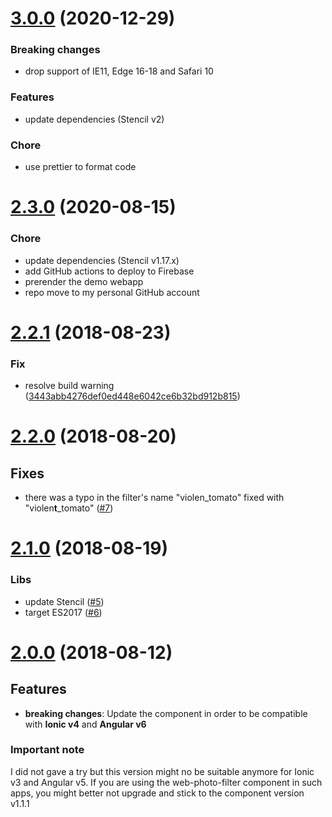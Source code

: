 <a name="3.0.0"></a>

# [3.0.0](https://github.com/peterpeterparker/web-photo-filter/compare/v2.3.0...v3.0.0) (2020-12-29)

### Breaking changes

- drop support of IE11, Edge 16-18 and Safari 10

### Features

- update dependencies (Stencil v2)

### Chore

- use prettier to format code

<a name="2.3.0"></a>

# [2.3.0](https://github.com/peterpeterparker/web-photo-filter/compare/v2.1.1...v2.2.0) (2020-08-15)

### Chore

- update dependencies (Stencil v1.17.x)
- add GitHub actions to deploy to Firebase
- prerender the demo webapp
- repo move to my personal GitHub account

<a name="2.2.1"></a>

# [2.2.1](https://github.com/peterpeterparker/web-photo-filter/compare/v2.1.0...v2.1.1) (2018-08-23)

### Fix

- resolve build warning ([3443abb4276def0ed448e6042ce6b32bd912b815](https://github.com/peterpeterparker/web-photo-filter/commit/3443abb4276def0ed448e6042ce6b32bd912b815))

<a name="2.2.0"></a>

# [2.2.0](https://github.com/peterpeterparker/web-photo-filter/compare/v2.1.0...v2.2.0) (2018-08-20)

## Fixes

- there was a typo in the filter's name "violen_tomato" fixed with "violen**t**\_tomato" ([#7](https://github.com/peterpeterparker/web-photo-filter/issues/7))

<a name="2.1.0"></a>

# [2.1.0](https://github.com/peterpeterparker/web-photo-filter/compare/v2.0.0...v2.1.0) (2018-08-19)

### Libs

- update Stencil ([#5](https://github.com/peterpeterparker/web-photo-filter/issues/5))
- target ES2017 ([#6](https://github.com/peterpeterparker/web-photo-filter/issues/6))

<a name="2.0.0"></a>

# [2.0.0](https://github.com/peterpeterparker/web-photo-filter/compare/v1.1.1...v2.0.0) (2018-08-12)

## Features

- **breaking changes**: Update the component in order to be compatible with **Ionic v4** and **Angular v6**

### Important note

I did not gave a try but this version might no be suitable anymore for Ionic v3 and Angular v5. If you are using the web-photo-filter component in such apps, you might better not upgrade and stick to the component version v1.1.1
